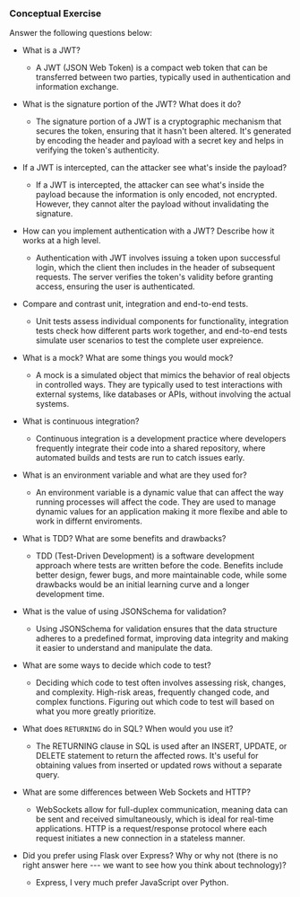 ### Conceptual Exercise

Answer the following questions below:

- What is a JWT?
  - A JWT (JSON Web Token) is a compact web token that can be transferred between two parties, typically used in authentication and information exchange.

- What is the signature portion of the JWT?  What does it do?
  - The signature portion of a JWT is a cryptographic mechanism that secures the token, ensuring that it hasn't been altered. It's generated by encoding the header and payload with a secret key and helps in verifying the token's authenticity.

- If a JWT is intercepted, can the attacker see what's inside the payload?
  - If a JWT is intercepted, the attacker can see what's inside the payload because the information is only encoded, not encrypted. However, they cannot alter the payload without invalidating the signature.

- How can you implement authentication with a JWT?  Describe how it works at a high level.
  - Authentication with JWT involves issuing a token upon successful login, which the client then includes in the header of subsequent requests. The server verifies the token's validity before granting access, ensuring the user is authenticated.

- Compare and contrast unit, integration and end-to-end tests.
  - Unit tests assess individual components for functionality, integration tests check how different parts work together, and end-to-end tests simulate user scenarios to test the complete user expreience.

- What is a mock? What are some things you would mock?
  - A mock is a simulated object that mimics the behavior of real objects in controlled ways. They are typically used to test interactions with external systems, like databases or APIs, without involving the actual systems.

- What is continuous integration?
  - Continuous integration is a development practice where developers frequently integrate their code into a shared repository, where automated builds and tests are run to catch issues early.

- What is an environment variable and what are they used for?
  - An environment variable is a dynamic value that can affect the way running processes will affect the code. They are used to manage dynamic values for an application making it more flexibe and able to work in differnt enviroments.

- What is TDD? What are some benefits and drawbacks?
  - TDD (Test-Driven Development) is a software development approach where tests are written before the code. Benefits include better design, fewer bugs, and more maintainable code, while some drawbacks would be an initial learning curve and a longer development time.

- What is the value of using JSONSchema for validation?
  - Using JSONSchema for validation ensures that the data structure adheres to a predefined format, improving data integrity and making it easier to understand and manipulate the data.

- What are some ways to decide which code to test?
  - Deciding which code to test often involves assessing risk, changes, and complexity. High-risk areas, frequently changed code, and complex functions. Figuring out which code to test will based on what you more greatly prioritize.

- What does `RETURNING` do in SQL? When would you use it?
  - The RETURNING clause in SQL is used after an INSERT, UPDATE, or DELETE statement to return the affected rows. It's useful for obtaining values from inserted or updated rows without a separate query.

- What are some differences between Web Sockets and HTTP?
  - WebSockets allow for full-duplex communication, meaning data can be sent and received simultaneously, which is ideal for real-time applications. HTTP is a request/response protocol where each request initiates a new connection in a stateless manner.

- Did you prefer using Flask over Express? Why or why not (there is no right answer here --- we want to see how you think about technology)?
  - Express, I very much prefer JavaScript over Python.